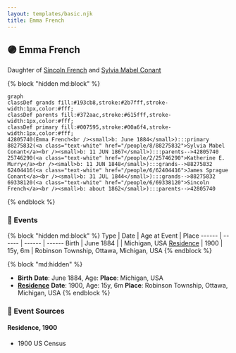 ```yaml
---
layout: templates/basic.njk
title: Emma French
---
```

## 🟣 Emma French

Daughter of [Sincoln French](/people/6/69338120) and [Sylvia Mabel Conant](/people/8/88275832)

{% block "hidden md:block" %}
```mermaid
graph
classDef grands fill:#193cb8,stroke:#2b7fff,stroke-width:1px,color:#fff;
classDef parents fill:#372aac,stroke:#615fff,stroke-width:1px,color:#fff;
classDef primary fill:#007595,stroke:#00a6f4,stroke-width:1px,color:#fff;
42805740(Emma French<br /><small>b: June 1884</small>):::primary
88275832(<a class="text-white" href="/people/8/88275832">Sylvia Mabel Conant</a><br /><small>b: 11 JUN 1867</small>):::parents-->42805740
25746290(<a class="text-white" href="/people/2/25746290">Katherine E. Murry</a><br /><small>b: 11 JUN 1848</small>):::grands-->88275832
62404416(<a class="text-white" href="/people/6/62404416">James Sprague Conant</a><br /><small>b: 31 JUL 1844</small>):::grands-->88275832
69338120(<a class="text-white" href="/people/6/69338120">Sincoln French</a><br /><small>b: about 1862</small>):::parents-->42805740
```
{% endblock %}

### 📆 Events

{% block "hidden md:block" %}
Type | Date | Age at Event | Place
------ | ------ | ------ | ------
Birth | June 1884 |  | Michigan, USA
[Residence](#event-event-0) | 1900 | 15y, 6m | Robinson Township, Ottawa, Michigan, USA
{% endblock %}

{% block "md:hidden" %}
- **Birth**
**Date**: June 1884, Age:
**Place**: Michigan, USA
- **[Residence](#event-event-0)**
**Date**: 1900, Age: 15y, 6m
**Place**: Robinson Township, Ottawa, Michigan, USA
{% endblock %}

### 📰 Event Sources

#### <a id="event-event-0"></a> Residence, 1900
* 1900 US Census
